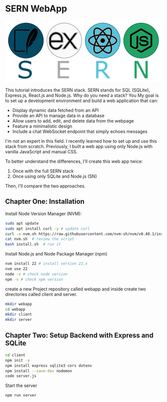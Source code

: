 # SERN WebApp

<p align="center">
  <img src="img/SERN.png" height="200px" />
</p>

This tutorial introduces the SERN stack. SERN stands for SQL (SQLite), Express.js, React.js and Node.js. Why do you need a stack? You My goal is to set up a development environment and build a web application that can:

- Display dynamic data fetched from an API
- Provide an API to manage data in a database
- Allow users to add, edit, and delete data from the webpage
- Feature a minimalistic design
- Include a chat WebSocket endpoint that simply echoes messages

I'm not an expert in this field. I recently learned how to set up and use this stack from scratch. Previously, I built a web app using only Node.js with vanilla JavaScript and manual CSS.

To better understand the differences, I'll create this web app twice:

1. Once with the full SERN stack
2. Once using only SQLite and Node.js (SN)

Then, I'll compare the two approaches.

## Chapter One: Installation

Install Node Version Manager (NVM):

```bash
sudo apt update
sudo apt install curl -y # update curl
curl -o nvm.sh https://raw.githubusercontent.com/nvm-sh/nvm/v0.40.1/install.sh # download installation script
cat nvm.sh  # review the script
bash install.sh  # run it
```

Install Node.js and Node Package Manager (npm)

```bash
nvm install 22 # install version 22.x
nvm use 22
node -v # check node version
npm -v # check npm version
```

create a new Project repository called webapp and inside create two directories called client and server.

```bash
mkdir webapp
cd webapp
mkdir client
mkdir server
```

## Chapter Two: Setup Backend with Express and SQLite

```bash
cd client
npm init -y
npm install express sqlite3 cors dotenv
npm install --save-dev nodemon
code server.js
```

Start the server

```bash
npm run server
```
